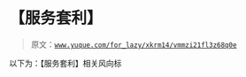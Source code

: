 # 【服务套利】

> 原文：[`www.yuque.com/for_lazy/xkrm14/vmmzi21fl3z68q0e`](https://www.yuque.com/for_lazy/xkrm14/vmmzi21fl3z68q0e)

以下为：【服务套利】相关风向标

